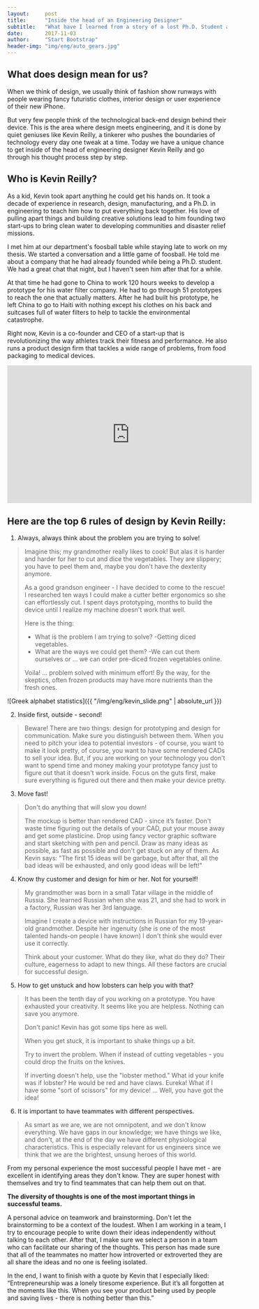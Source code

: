 ```yaml
---
layout:     post
title:      "Inside the head of an Engineering Designer"
subtitle:   "What have I learned from a story of a lost Ph.D. Student and genius Engineering Designer?"
date:       2017-11-03
author:     "Start Bootstrap"
header-img: "img/eng/auto_gears.jpg"
---
```




## What does design mean for us?
<!--
<a href="#">
    <img src="{{ site.baseurl }}/img/design.png" alt="Post Sample Image">
</a>
<span class="caption text-muted">Sample caption</span>
 -->


When we think of design, we usually think of fashion show runways with people wearing fancy futuristic clothes, interior design or user experience of their new iPhone.

But very few people think of the technological back-end design behind their device. This is the area where design meets engineering, and it is done by quiet geniuses like Kevin Reilly, a tinkerer who pushes the boundaries of technology every day one tweak at a time.  Today we have a unique chance to get inside of the head of engineering designer Kevin Reilly and go through his thought process step by step.

<!-- ![Alt text](./design.png) -->



## Who is Kevin Reilly?

As a kid, Kevin took apart anything he could get his hands on. It took a decade of experience in research, design, manufacturing, and a Ph.D. in engineering to teach him how to put everything back together. His love of pulling apart things and building creative solutions lead to him founding two start-ups to bring clean water to developing communities and disaster relief missions.

I met him at our department's foosball table while staying late to work on my thesis. We started a conversation and a little game of foosball. He told me about a company that he had already founded while being a Ph.D. student. We had a great chat that night, but I haven't seen him after that for a while.

At that time he had gone to China to work 120 hours weeks to develop a prototype for his water filter company. He had to go through 51 prototypes to reach the one that actually matters. After he had built his prototype, he  left China to go to Haiti with nothing except his clothes on his back and suitcases full of water filters to help to tackle the environmental catastrophe.

Right now, Kevin is a co-founder and CEO of a start-up that is revolutionizing the way athletes track their fitness and performance. He also runs a product design firm that tackles a wide range of problems, from food packaging to medical devices.

<iframe width="560" height="315" src="https://www.youtube.com/embed/b8oMwB4JdOQ" frameborder="0" allowfullscreen></iframe>


## Here are the top 6 rules of design by Kevin Reilly:

1) Always, always think about the problem you are trying to solve!

> Imagine this; my grandmother really likes to cook! But alas it is
> harder and harder for her to cut and dice the vegetables. They are
> slippery; you have to peel them and, maybe you don't have the
> dexterity anymore.
>
> As a good grandson engineer -  I have decided to come to the rescue! I
> researched ten ways I could make a cutter better ergonomics so she can
> effortlessly cut.  I spent days prototyping, months to build the
> device until I realize my machine doesn't work that well.
>
> Here is the thing:
> - What is the problem I am trying to solve?
> -Getting diced vegetables.
> - What are the ways we could get them?
> -We can cut them ourselves or ... we can order pre-diced frozen vegetables online.
>
> Voila! ... problem solved with minimum effort! By the way, for the
> skeptics, often frozen products may have more nutrients than the
> fresh ones.

![Greek alphabet statistics]({{ "/img/eng/kevin_slide.png" | absolute_url }})

2) Inside first, outside - second!

> Beware! There are two things: design for prototyping and design for
> communication. Make sure you distinguish between them. When you need
> to pitch your idea to potential investors - of course, you want to
> make it look pretty, of course, you want to have some rendered CADs to
> sell your idea. But, if you are working on your technology you don't
> want to spend time and money making your prototype fancy just to
> figure out that it doesn't work inside. Focus on the guts first, make
> sure everything is figured out there and then make your device pretty.

3) Move fast!

> Don't do anything that will slow you down!
>
> The mockup is better than rendered CAD - since it’s faster. Don't
> waste time figuring out the details of your CAD, put your mouse away
> and get some plasticine. Drop using fancy vector graphic software and
> start sketching with pen and pencil. Draw as many ideas as possible,
> as fast as possible and don't get stuck on any of them. As Kevin says:
> "The first 15 ideas will be garbage, but after that, all the bad ideas
> will be exhausted, and only good ideas will be left!"

4) Know thy customer and design for him or her. Not for yourself!

> My grandmother was born in a small Tatar village in the middle of
> Russia. She learned Russian when she was 21, and she had to work in a
> factory, Russian was her 3rd language.
>
> Imagine I create a device with instructions in Russian for my
> 19-year-old grandmother. Despite her ingenuity (she is one of the most
> talented hands-on people I have known) I don't think she would ever
> use it correctly.
>
> Think about your customer. What do they like, what do they do? Their
> culture, eagerness to adapt to new things. All these factors are
> crucial for successful design.

5) How to get unstuck and how lobsters can help you with that?

> It has been the tenth day of you working on a prototype. You have
> exhausted your creativity. It seems like you are helpless. Nothing can
> save you anymore.
>
> Don't panic! Kevin has got some tips here as well.
>
> When you get stuck, it is important to shake things up a bit.
>
> Try to invert the problem. When if instead of cutting vegetables - you
> could drop the fruits on the knives.
>
> If inverting doesn't help, use the "lobster method." What id your
> knife was if lobster? He would be red and have claws. Eureka! What if
> I have some "sort of scissors" for my device! ... Well, you have got
> the idea!


6)  It is important to have teammates with different perspectives.

> As smart as we are, we are not omnipotent, and we don't know
> everything. We have gaps in our knowledge; we have things we like, and
> don't, at the end of the day we have different physiological
> characteristics. This is especially relevant for us engineers since we
> think that we are the brightest, unsung heroes of this world.

From my personal experience the most successful people I have met - are excellent in identifying areas they don't know. They are super honest with themselves and try to find teammates that can help them out on that.

__The diversity of thoughts is one of the most important things in successful teams.__

A personal advice on teamwork and brainstorming. Don't let the brainstorming to be a context of the loudest. When I am working in a team, I try to encourage people to write down their ideas independently without talking to each other. After that, I make sure we select a person in a team who can facilitate our sharing of the thoughts. This person has made sure that all of the teammates no matter how introverted or extroverted they are all share the ideas and no one is feeling isolated.

In the end, I want to finish with a quote by Kevin that I especially liked: “Entrepreneurship was a lonely tiresome experience. But it’s all forgotten at the moments like this. When you see your product being used by people and saving lives - there is nothing better than this.”


